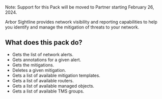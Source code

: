 Note: Support for this Pack will be moved to Partner starting February 26, 2024.

Arbor Sightline provides network visibility and reporting capabilities to help you identify and manage the mitigation of threats to your network. 



## What does this pack do?

- Gets the list of network alerts.
- Gets annotations for a given alert.
- Gets the mitigations.
- Deletes a given mitigation.
- Gets a list of available mitigation templates.
- Gets a list of available routers.
- Gets a list of available managed objects.
- Gets a list of available TMS groups.
